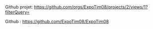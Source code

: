 Github projet: https://github.com/orgs/ExpoTim08/projects/2/views/1?filterQuery=

Github : https://github.com/ExpoTim08/ExpoTim08